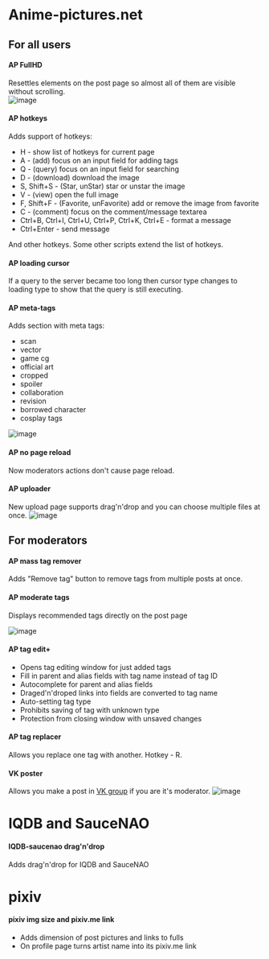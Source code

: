 # Anime-pictures.net

## For all users

#### AP FullHD
Resettles elements on the post page so almost all of them are visible without scrolling.  
![image](https://user-images.githubusercontent.com/29704098/51788400-65470c00-2186-11e9-8a15-36e173ac761f.png)

#### AP hotkeys
Adds support of hotkeys:
* H - show list of hotkeys for current page
* A - (add) focus on an input field for adding tags
* Q - (query) focus on an input field for searching
* D - (download) download the image
* S, Shift+S - (Star, unStar) star or unstar the image
* V - (view) open the full image
* F, Shift+F - (Favorite, unFavorite) add or remove the image from favorite
* C - (comment) focus on the comment/message textarea
* Ctrl+B, Ctrl+I, Ctrl+U, Ctrl+P, Ctrl+K, Ctrl+E - format a message
* Ctrl+Enter - send message

And other hotkeys. Some other scripts extend the list of hotkeys.

#### AP loading cursor
If a query to the server became too long then cursor type changes to loading type to show that the query is still executing.

#### AP meta-tags
Adds section with meta tags: 
* scan
* vector
* game cg
* official art
* cropped
* spoiler
* collaboration
* revision
* borrowed character 
* cosplay tags

![image](https://user-images.githubusercontent.com/29704098/51788619-bfe16780-2188-11e9-9c2a-521a9b3bc4ef.png)

#### AP no page reload
Now moderators actions don't cause page reload. 

#### AP uploader
New upload page supports drag'n'drop and you can choose multiple files at once.
![image](https://user-images.githubusercontent.com/29704098/51789351-a47a5a80-2190-11e9-9bda-3806e58677d2.png)

## For moderators

#### AP mass tag remover
Adds "Remove tag" button to remove tags from multiple posts at once.

#### AP moderate tags
Displays recommended tags directly on the post page

![image](https://user-images.githubusercontent.com/29704098/51800404-e6f67280-2236-11e9-9b33-83bb6a1a59ab.png)

#### AP tag edit+
* Opens tag editing window for just added tags
* Fill in parent and alias fields with tag name instead of tag ID
* Autocomplete for parent and alias fields
* Draged'n'droped links into fields are converted to tag name
* Auto-setting tag type
* Prohibits saving of tag with unknown type
* Protection from closing window with unsaved changes

#### AP tag replacer
Allows you replace one tag with another. Hotkey - R.

#### VK poster 
Allows you make a post in [VK group](https://vk.com/mjvart) if you are it's moderator.
![image](https://user-images.githubusercontent.com/29704098/51789669-0be5d980-2194-11e9-9fa1-b89830d15e0a.png)

# IQDB and SauceNAO

#### IQDB-saucenao drag'n'drop
Adds drag'n'drop for IQDB and SauceNAO

# pixiv

#### pixiv img size and pixiv.me link
* Adds dimension of post pictures and links to fulls
* On profile page turns artist name into its pixiv.me link
